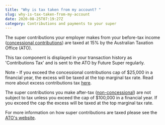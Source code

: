 ```yaml
---
title: "Why is tax taken from my account? "
slug: why-is-tax-taken-from-my-account
date: 2020-08-25T07:19:27Z
category: Contributions and payments to your super
---
```


The super contributions your employer makes from your before-tax income ([concessional contributions](https://www.ato.gov.au/Individuals/Super/In-detail/Growing-your-super/Super-contributions---too-much-can-mean-extra-tax/?page=2#Concessional_contributions)) are taxed at 15% by the Australian Taxation Office (ATO). 

This tax component is displayed in your transaction history as 'Contributions Tax' and is sent to the ATO by Future Super regularly.  

Note - If you exceed the concessional contributions cap of $25,000 in a financial year, the excess will be taxed at the top marginal tax rate. Read more about excess contributions tax [here](https://www.ato.gov.au/Individuals/Super/In-detail/Growing-your-super/Super-contributions---too-much-can-mean-extra-tax/?anchor=Your_age_and_super_contributions_caps#Your_age_and_super_contributions_caps).

The super contributions you make after-tax ([non-concessional](https://www.ato.gov.au/Individuals/Super/In-detail/Growing-your-super/Super-contributions---too-much-can-mean-extra-tax/?page=3#Non_concessional_contributions)) are not subject to tax unless you exceed the cap of $100,000 in a financial year. If you exceed the cap the excess will be taxed at the top marginal tax rate.  

For more information on how super contributions are taxed please see the [ATO's website](https://www.ato.gov.au/individuals/super/growing-your-super/adding-to-your-super/tax-on-contributions/).
